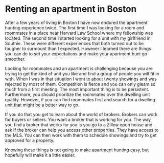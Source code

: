 # Renting an apartment in Boston

After a few years of living in Boston I have now endured the apartment hunting experience twice. The first time I was looking for a room and roommates in a place near Harvard Law School where my fellowship was located. The second time I started looking for a unit with my girlfriend in Southie. These were different experiences that both turned out to be tougher to surmount than I expected. However I learned there are things you can do to set your expectations and make your apartment hunt go smoother.

Looking for roommates and an apartment is challenging because you are trying to get the kind of unit you like and find a group of people you will fit in with. When I was in that situation I went to about twenty showings and was rejected by most of them. Competition is fierce and you can only gleam so much from a first meeting. The most important thing is to be persistent. Furthermore, you should prioritize the roommates over the dwelling unit quality. However, if you can find roommates first and search for a dwelling unit that might be a better way to go.

If you do that you get to learn about the world of brokers. Brokers can work for buyers or sellers. You want a broker that is working for you. The way you find a broker that works for you is you go to a Zillow open house and ask if the broker can help you access other properties. They have access to the MLS. You can then work with them to schedule showings and try to get approved for a property.

Knowing these things is not going to make apartment hunting easy, but hopefully will make it a little easier. 
